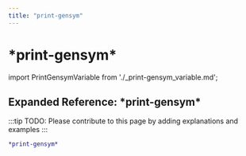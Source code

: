 ```yaml
---
title: "print-gensym"
---
```


# \*print-gensym\*

import PrintGensymVariable from './_print-gensym_variable.md';

<PrintGensymVariable />

## Expanded Reference: \*print-gensym\*

:::tip
TODO: Please contribute to this page by adding explanations and examples
:::

```lisp
*print-gensym*
```
